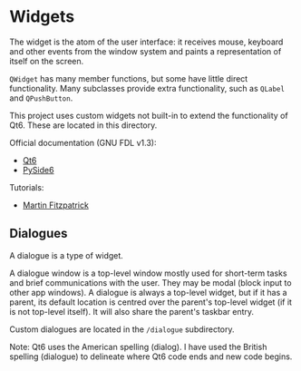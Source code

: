# Widgets

The widget is the atom of the user interface: it receives mouse, keyboard and other events from the window system and paints a representation of itself on the screen.

`QWidget` has many member functions, but some have little direct functionality. Many subclasses provide extra functionality, such as `QLabel` and `QPushButton`.

This project uses custom widgets not built-in to extend the functionality of Qt6. These are located in this directory.

Official documentation (GNU FDL v1.3):

- [Qt6](https://doc.qt.io/qt-6/qwidget.html)
- [PySide6](https://doc.qt.io/qtforpython/PySide6/QtWidgets/QWidget.html)

Tutorials:

- [Martin Fitzpatrick](https://www.pythonguis.com/tutorials/pyside6-widgets/)

## Dialogues

A dialogue is a type of widget.

A dialogue window is a top-level window mostly used for short-term tasks and brief communications with the user. They may be modal (block input to other app windows). A dialogue is always a top-level widget, but if it has a parent, its default location is centred over the parent's top-level widget (if it is not top-level itself). It will also share the parent's taskbar entry.

Custom dialogues are located in the `/dialogue` subdirectory.

Note: Qt6 uses the American spelling (dialog). I have used the British spelling (dialogue) to delineate where Qt6 code ends and new code begins.
